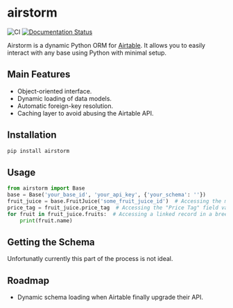 # airstorm

![CI](https://github.com/douglaslassance/airstorm/workflows/CI/badge.svg)
[![Documentation Status](https://readthedocs.org/projects/airstorm/badge/?version=latest)](https://airstorm.readthedocs.io/en/latest/?badge=latest)

Airstorm is a dynamic Python ORM for [Airtable](https://airtable.com). It allows you to easily interact with any base using Python with minimal setup.

## Main Features

* Object-oriented interface.
* Dynamic loading of data models.
* Automatic foreign-key resolution.
* Caching layer to avoid abusing the Airtable API.

## Installation

```bash
pip install airstorm
```

## Usage

```python
from airstorm import Base
base = Base('your_base_id', 'your_api_key', {'your_schema': ''})
fruit_juice = base.FruitJuice('some_fruit_juice_id')  # Accessing the model for the "Fruit Juices" table.
price_tag = fruit_juice.price_tag  # Accessing the "Price Tag" field value.
for fruit in fruit_juice.fruits:  # Accessing a linked record in a breeze.
    print(fruit.name)
```

## Getting the Schema

Unfortunatly currently this part of the process is not ideal.

## Roadmap

* Dynamic schema loading when Airtable finally upgrade their API.